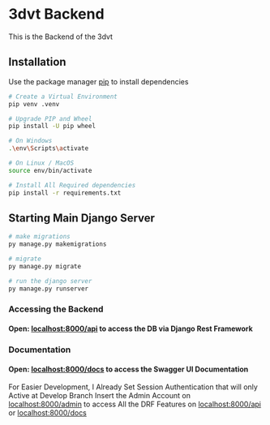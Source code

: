 # 3dvt Backend

This is the Backend of the 3dvt

## Installation

Use the package manager [pip](https://pip.pypa.io/en/stable/) to install dependencies

```bash
# Create a Virtual Environment
pip venv .venv

# Upgrade PIP and Wheel
pip install -U pip wheel

# On Windows
.\env\Scripts\activate

# On Linux / MacOS
source env/bin/activate

# Install All Required dependencies
pip install -r requirements.txt
```

## Starting Main Django Server

```bash
# make migrations
py manage.py makemigrations

# migrate
py manage.py migrate

# run the django server
py manage.py runserver
```

### Accessing the Backend

#### Open: [localhost:8000/api](http://localhost:8000/api) to access the DB via Django Rest Framework

### Documentation

#### Open: [localhost:8000/docs](http://localhost:8000/docs) to access the Swagger UI Documentation

For Easier Development, I Already Set Session Authentication that will only Active at Develop Branch
Insert the Admin Account on [localhost:8000/admin](http://localhost:8000/admin) to access All the DRF Features on [localhost:8000/api](http://localhost:8000/api) or [localhost:8000/docs](http://localhost:8000/docs)
